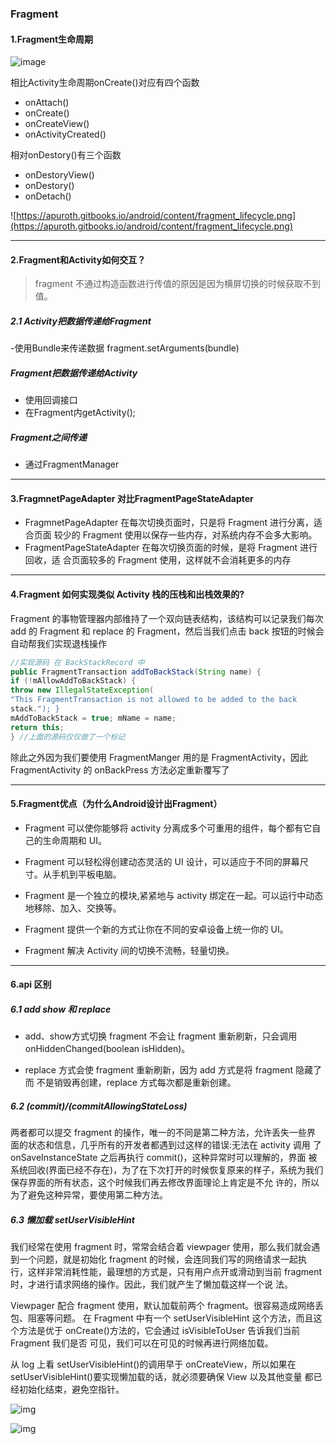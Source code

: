 ### Fragment

#### 1.Fragment生命周期

![image](https://upload-images.jianshu.io/upload_images/2893137-d63537703193a6d1.png?imageMogr2/auto-orient/)

相比Activity生命周期onCreate()对应有四个函数
- onAttach()
- onCreate()
- onCreateView()
- onActivityCreated()

相对onDestory()有三个函数
- onDestoryView()
- onDestory()
- onDetach()

![https://apuroth.gitbooks.io/android/content/fragment_lifecycle.png](https://apuroth.gitbooks.io/android/content/fragment_lifecycle.png)


---

#### 2.Fragment和Activity如何交互？
> fragment 不通过构造函数进行传值的原因是因为横屏切换的时候获取不到值。

##### 2.1 Activity把数据传递给Fragment

-使用Bundle来传递数据 
fragment.setArguments(bundle)

##### Fragment把数据传递给Activity
- 使用回调接口
- 在Fragment内getActivity();


##### Fragment之间传递

- 通过FragmentManager

---


#### 3.FragmnetPageAdapter 对比FragmentPageStateAdapter
* FragmnetPageAdapter 在每次切换页面时，只是将 Fragment 进行分离，适合页面 较少的 Fragment 使用以保存一些内存，对系统内存不会多大影响。
* FragmentPageStateAdapter 在每次切换页面的时候，是将 Fragment 进行回收，适 合页面较多的 Fragment 使用，这样就不会消耗更多的内存


---


#### 4.Fragment 如何实现类似 Activity 栈的压栈和出栈效果的?
Fragment 的事物管理器内部维持了一个双向链表结构，该结构可以记录我们每次 add 的 Fragment 和 replace 的 Fragment，然后当我们点击 back 按钮的时候会自动帮我们实现退栈操作

```java
//实现源码 在 BackStackRecord 中
public FragmentTransaction addToBackStack(String name) {
if (!mAllowAddToBackStack) {
throw new IllegalStateException(
"This FragmentTransaction is not allowed to be added to the back
stack."); }
mAddToBackStack = true; mName = name;
return this;
} //上面的源码仅仅做了一个标记

```
除此之外因为我们要使用 FragmentManger 用的是 FragmentActivity，因此 FragmentActivity 的 onBackPress 方法必定重新覆写了

---

#### 5.Fragment优点（为什么Android设计出Fragment）

- Fragment 可以使你能够将 activity 分离成多个可重用的组件，每个都有它自己的生命周期和 UI。

- Fragment 可以轻松得创建动态灵活的 UI 设计，可以适应于不同的屏幕尺寸。从手机到平板电脑。
- Fragment 是一个独立的模块,紧紧地与 activity 绑定在一起。可以运行中动态地移除、加入、交换等。
- Fragment 提供一个新的方式让你在不同的安卓设备上统一你的 UI。
- Fragment 解决 Activity 间的切换不流畅，轻量切换。




---
#### 6.api 区别
##### 6.1 add show 和 replace
- add、show方式切换 fragment 不会让 fragment 重新刷新，只会调用 onHiddenChanged(boolean isHidden)。

- replace 方式会使 fragment 重新刷新，因为 add 方式是将 fragment 隐藏了而 不是销毁再创建，replace 方式每次都是重新创建。

##### 6.2 (commit)/(commitAllowingStateLoss)
两者都可以提交 fragment 的操作，唯一的不同是第二种方法，允许丢失一些界 面的状态和信息，几乎所有的开发者都遇到过这样的错误:无法在 activity 调用 了 onSaveInstanceState 之后再执行 commit()，这种异常时可以理解的，界面 被系统回收(界面已经不存在)，为了在下次打开的时候恢复原来的样子，系统为我们保存界面的所有状态，这个时候我们再去修改界面理论上肯定是不允 许的，所以为了避免这种异常，要使用第二种方法。



##### 6.3 懒加载 setUserVisibleHint
我们经常在使用 fragment 时，常常会结合着 viewpager 使用，那么我们就会遇 到一个问题，就是初始化 fragment 的时候，会连同我们写的网络请求一起执 行，这样非常消耗性能，最理想的方式是，只有用户点开或滑动到当前 fragment 时，才进行请求网络的操作。因此，我们就产生了懒加载这样一个说 法。

Viewpager 配合 fragment 使用，默认加载前两个 fragment。很容易造成网络丢 包、阻塞等问题。
在 Fragment 中有一个 setUserVisibleHint 这个方法，而且这个方法是优于 onCreate()方法的，它会通过 isVisibleToUser 告诉我们当前 Fragment 我们是否 可见，我们可以在可见的时候再进行网络加载。


从 log 上看 setUserVisibleHint()的调用早于 onCreateView，所以如果在 setUserVisibleHint()要实现懒加载的话，就必须要确保 View 以及其他变量 都已经初始化结束，避免空指针。





![img](https://apuroth.gitbooks.io/android/content/activity_fragment_lifecycle2.jpg)



![img](https://apuroth.gitbooks.io/android/content/activity_fragment_lifecycle.png)